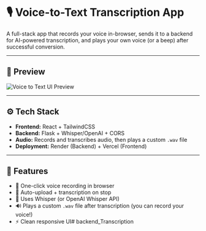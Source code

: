 # 🎙️ Voice-to-Text Transcription App

A full-stack app that records your voice in-browser, sends it to a backend for AI-powered transcription, and plays your own voice (or a beep) after successful conversion.

---

## 📸 Preview

![Voice to Text UI Preview](./preview.png) <!-- Replace with actual screenshot -->

---

## ⚙️ Tech Stack

- **Frontend:** React + TailwindCSS
- **Backend:** Flask + Whisper/OpenAI + CORS
- **Audio:** Records and transcribes audio, then plays a custom `.wav` file
- **Deployment:** Render (Backend) + Vercel (Frontend)

---

## 🚀 Features

- 🎤 One-click voice recording in browser
- 🔁 Auto-upload + transcription on stop
- 🧠 Uses Whisper (or OpenAI Whisper API)
- 🔊 Plays a custom `.wav` file after transcription (you can record your voice!)
- ⚡ Clean responsive UI#   b a c k e n d _ T r a n s c r i p t i o n  
 